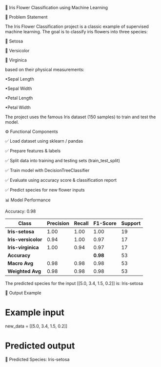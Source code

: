 🌸 Iris Flower Classification using Machine Learning

📌 Problem Statement

The Iris Flower Classification project is a classic example of supervised machine learning.
The goal is to classify iris flowers into three species:

🌿 Setosa

🌼 Versicolor

🌸 Virginica

based on their physical measurements:

•Sepal Length

•Sepal Width

•Petal Length

•Petal Width

The project uses the famous Iris dataset (150 samples) to train and test the model.

⚙️ Functional Components

✅ Load dataset using sklearn / pandas

✅ Prepare features & labels

✅ Split data into training and testing sets (train_test_split)

✅ Train model with DecisionTreeClassifier

✅ Evaluate using accuracy score & classification report

✅ Predict species for new flower inputs

📊 Model Performance

Accuracy: 0.98
 

   | Class               | Precision | Recall | F1-Score | Support |
| ------------------- | --------- | ------ | -------- | ------- |
| **Iris-setosa**     | 1.00      | 1.00   | 1.00     | 19      |
| **Iris-versicolor** | 0.94      | 1.00   | 0.97     | 17      |
| **Iris-virginica**  | 1.00      | 0.94   | 0.97     | 17      |
| **Accuracy**        |           |        | **0.98** | 53      |
| **Macro Avg**       | 0.98      | 0.98   | 0.98     | 53      |
| **Weighted Avg**    | 0.98      | 0.98   | 0.98     | 53      |

The predicted species for the input [[5.0, 3.4, 1.5, 0.2]] is: Iris-setosa


🚀 Output Example

# Example input
new_data = [[5.0, 3.4, 1.5, 0.2]]

# Predicted output
🌸 Predicted Species: Iris-setosa
